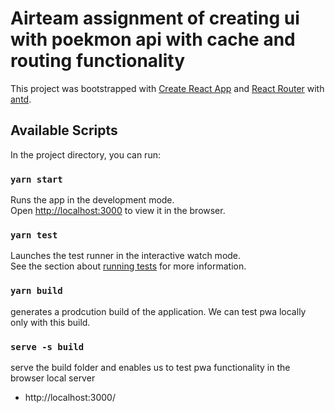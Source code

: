 # Airteam assignment of creating ui with poekmon api with cache and routing functionality

This project was bootstrapped with [Create React App](https://github.com/facebook/create-react-app) and [React Router](https://v5.reactrouter.com/web/guides/quick-start) with [antd](https://ant.design/docs/react).

## Available Scripts

In the project directory, you can run:

### `yarn start`

Runs the app in the development mode.\
Open [http://localhost:3000](http://localhost:3000) to view it in the browser.

### `yarn test`

Launches the test runner in the interactive watch mode.\
See the section about [running tests](https://facebook.github.io/create-react-app/docs/running-tests) for more information.

### `yarn build`
generates a prodcution build of the application.
We can test pwa locally only with this build.

### `serve -s build`
serve the build folder and enables us to test pwa functionality in the browser local server
- http://localhost:3000/
